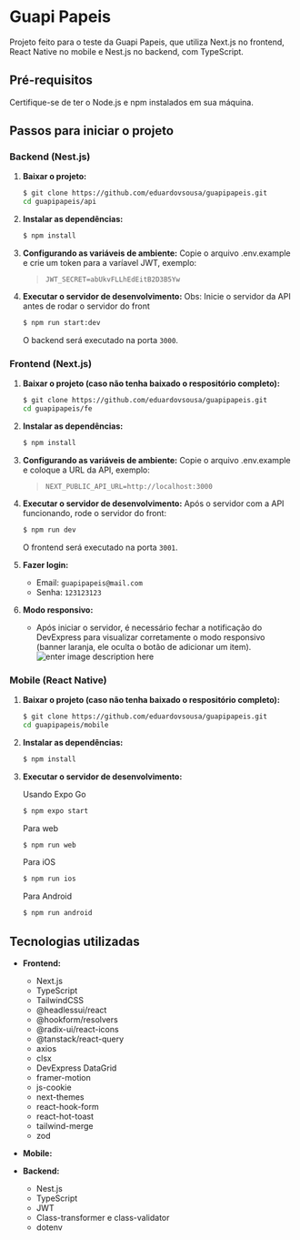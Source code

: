# Guapi Papeis

Projeto feito para o teste da Guapi Papeis, que utiliza Next.js no frontend, React Native no mobile e Nest.js no backend, com TypeScript.

## Pré-requisitos

Certifique-se de ter o Node.js e npm instalados em sua máquina.

## Passos para iniciar o projeto

### Backend (Nest.js)

1.  **Baixar o projeto:**

    ```bash
    $ git clone https://github.com/eduardovsousa/guapipapeis.git
    cd guapipapeis/api
    ```

2.  **Instalar as dependências:**

    ```bash
    $ npm install
    ```

3.  **Configurando as variáveis de ambiente:**
    Copie o arquivo .env.example e crie um token para a varíavel JWT, exemplo:
    > `JWT_SECRET=abUkvFLLhEdEitB2D3B5Yw`
4.  **Executar o servidor de desenvolvimento:**
    Obs: Inicie o servidor da API antes de rodar o servidor do front

    ```bash
    $ npm run start:dev
    ```

    O backend será executado na porta `3000`.

### Frontend (Next.js)

1.  **Baixar o projeto (caso não tenha baixado o respositório completo):**

    ```bash
    $ git clone https://github.com/eduardovsousa/guapipapeis.git
    cd guapipapeis/fe
    ```

2.  **Instalar as dependências:**

    ```bash
    $ npm install
    ```

3.  **Configurando as variáveis de ambiente:**
    Copie o arquivo .env.example e coloque a URL da API, exemplo:
    >`NEXT_PUBLIC_API_URL=http://localhost:3000`
4.  **Executar o servidor de desenvolvimento:**
    Após o servidor com a API funcionando, rode o servidor do front:

    ```bash
    $ npm run dev
    ```

    O frontend será executado na porta `3001`.

5.  **Fazer login:**

    - Email: `guapipapeis@mail.com`
    - Senha: `123123123`

6.  **Modo responsivo:**

    - Após iniciar o servidor, é necessário fechar a notificação do DevExpress para visualizar corretamente o modo responsivo (banner laranja, ele oculta o botão de adicionar um item).
      ![enter image description here](https://docs.devexpress.com/GeneralInformation/images/devexpress-trial-version-bar.png)

### Mobile (React Native)

1.  **Baixar o projeto (caso não tenha baixado o respositório completo):**
    ```bash
    $ git clone https://github.com/eduardovsousa/guapipapeis.git
    cd guapipapeis/mobile
    ```
2.  **Instalar as dependências:**

    ```bash
    $ npm install
    ```

3.  **Executar o servidor de desenvolvimento:**

    Usando Expo Go
    ```bash
    $ npm expo start
    ```

    Para web
    ```bash
    $ npm run web
    ```

    Para iOS
    ```bash
    $ npm run ios
    ```

    Para Android
    ```bash
    $ npm run android
    ```

## Tecnologias utilizadas

- **Frontend:**

  - Next.js
  - TypeScript
  - TailwindCSS
  - @headlessui/react
  - @hookform/resolvers
  - @radix-ui/react-icons
  - @tanstack/react-query
  - axios
  - clsx
  - DevExpress DataGrid
  - framer-motion
  - js-cookie
  - next-themes
  - react-hook-form
  - react-hot-toast
  - tailwind-merge
  - zod

- **Mobile:**

- **Backend:**

  - Nest.js
  - TypeScript
  - JWT
  - Class-transformer e class-validator
  - dotenv